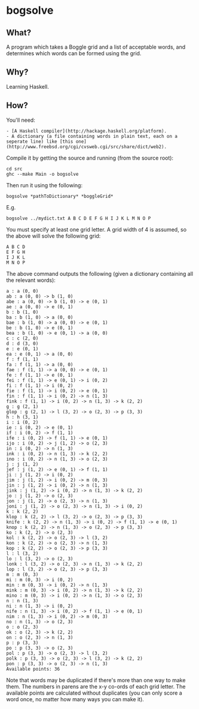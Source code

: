bogsolve
========

What?
-----------

A program which takes a Boggle grid and a list of acceptable words, and determines which words can be formed using the grid.

Why?
----

Learning Haskell.

How?
----

You'll need:

    - [A Haskell compiler](http://hackage.haskell.org/platform).
    - A dictionary (a file containing words in plain text, each on a seperate line) like [this one](http://www.freebsd.org/cgi/cvsweb.cgi/src/share/dict/web2).

Compile it by getting the source and running (from the source root):

    cd src
    ghc --make Main -o bogsolve

Then run it using the following:

    bogsolve *pathToDictionary* *boggleGrid*

E.g.

    bogsolve ../mydict.txt A B C D E F G H I J K L M N O P

You must specify at least one grid letter. A grid width of 4 is assumed, so the above will solve the following grid:

    A B C D
    E F G H
    I J K L
    M N O P

The above command outputs the following (given a dictionary containing all the relevant words):

    a : a (0, 0)
    ab : a (0, 0) -> b (1, 0)
    abe : a (0, 0) -> b (1, 0) -> e (0, 1)
    ae : a (0, 0) -> e (0, 1)
    b : b (1, 0)
    ba : b (1, 0) -> a (0, 0)
    bae : b (1, 0) -> a (0, 0) -> e (0, 1)
    be : b (1, 0) -> e (0, 1)
    bea : b (1, 0) -> e (0, 1) -> a (0, 0)
    c : c (2, 0)
    d : d (3, 0)
    e : e (0, 1)
    ea : e (0, 1) -> a (0, 0)
    f : f (1, 1)
    fa : f (1, 1) -> a (0, 0)
    fae : f (1, 1) -> a (0, 0) -> e (0, 1)
    fe : f (1, 1) -> e (0, 1)
    fei : f (1, 1) -> e (0, 1) -> i (0, 2)
    fi : f (1, 1) -> i (0, 2)
    fie : f (1, 1) -> i (0, 2) -> e (0, 1)
    fin : f (1, 1) -> i (0, 2) -> n (1, 3)
    fink : f (1, 1) -> i (0, 2) -> n (1, 3) -> k (2, 2)
    g : g (2, 1)
    glop : g (2, 1) -> l (3, 2) -> o (2, 3) -> p (3, 3)
    h : h (3, 1)
    i : i (0, 2)
    ie : i (0, 2) -> e (0, 1)
    if : i (0, 2) -> f (1, 1)
    ife : i (0, 2) -> f (1, 1) -> e (0, 1)
    ijo : i (0, 2) -> j (1, 2) -> o (2, 3)
    in : i (0, 2) -> n (1, 3)
    ink : i (0, 2) -> n (1, 3) -> k (2, 2)
    ino : i (0, 2) -> n (1, 3) -> o (2, 3)
    j : j (1, 2)
    jef : j (1, 2) -> e (0, 1) -> f (1, 1)
    ji : j (1, 2) -> i (0, 2)
    jim : j (1, 2) -> i (0, 2) -> m (0, 3)
    jin : j (1, 2) -> i (0, 2) -> n (1, 3)
    jink : j (1, 2) -> i (0, 2) -> n (1, 3) -> k (2, 2)
    jo : j (1, 2) -> o (2, 3)
    jon : j (1, 2) -> o (2, 3) -> n (1, 3)
    joni : j (1, 2) -> o (2, 3) -> n (1, 3) -> i (0, 2)
    k : k (2, 2)
    klop : k (2, 2) -> l (3, 2) -> o (2, 3) -> p (3, 3)
    knife : k (2, 2) -> n (1, 3) -> i (0, 2) -> f (1, 1) -> e (0, 1)
    knop : k (2, 2) -> n (1, 3) -> o (2, 3) -> p (3, 3)
    ko : k (2, 2) -> o (2, 3)
    kol : k (2, 2) -> o (2, 3) -> l (3, 2)
    kon : k (2, 2) -> o (2, 3) -> n (1, 3)
    kop : k (2, 2) -> o (2, 3) -> p (3, 3)
    l : l (3, 2)
    lo : l (3, 2) -> o (2, 3)
    lonk : l (3, 2) -> o (2, 3) -> n (1, 3) -> k (2, 2)
    lop : l (3, 2) -> o (2, 3) -> p (3, 3)
    m : m (0, 3)
    mi : m (0, 3) -> i (0, 2)
    min : m (0, 3) -> i (0, 2) -> n (1, 3)
    mink : m (0, 3) -> i (0, 2) -> n (1, 3) -> k (2, 2)
    mino : m (0, 3) -> i (0, 2) -> n (1, 3) -> o (2, 3)
    n : n (1, 3)
    ni : n (1, 3) -> i (0, 2)
    nife : n (1, 3) -> i (0, 2) -> f (1, 1) -> e (0, 1)
    nim : n (1, 3) -> i (0, 2) -> m (0, 3)
    no : n (1, 3) -> o (2, 3)
    o : o (2, 3)
    ok : o (2, 3) -> k (2, 2)
    on : o (2, 3) -> n (1, 3)
    p : p (3, 3)
    po : p (3, 3) -> o (2, 3)
    pol : p (3, 3) -> o (2, 3) -> l (3, 2)
    polk : p (3, 3) -> o (2, 3) -> l (3, 2) -> k (2, 2)
    pon : p (3, 3) -> o (2, 3) -> n (1, 3)
    Available points: 36

Note that words may be duplicated if there's more than one way to make them. The numbers in parens are the x-y co-ords of each grid letter. The available points are calculated without duplicates (you can only score a word once, no matter how many ways you can make it).